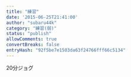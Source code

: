 ```yaml
---
title: "練習"
date: '2015-06-25T21:41:00'
author: "subaru44k"
category: "練習(弱)"
status: "publish"
allowComments: true
convertBreaks: false
entryHash: "92f5be7e1503da63f24766fff66c5134"
---
```

20分ジョグ
